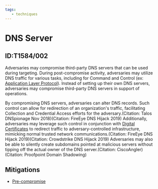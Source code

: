 ```yaml
---
tags:
   - techniques
---
```

# DNS Server
## ID:T1584/002
Adversaries may compromise third-party DNS servers that can be used during targeting. During post-compromise activity, adversaries may utilize DNS traffic for various tasks, including for Command and Control (ex: [Application Layer Protocol](/mitre/techniques/T1071)). Instead of setting up their own DNS servers, adversaries may compromise third-party DNS servers in support of operations.

By compromising DNS servers, adversaries can alter DNS records. Such control can allow for redirection of an organization's traffic, facilitating Collection and Credential Access efforts for the adversary.(Citation: Talos DNSpionage Nov 2018)(Citation: FireEye DNS Hijack 2019)  Additionally, adversaries may leverage such control in conjunction with [Digital Certificates](/mitre/techniques/T1588/004) to redirect traffic to adversary-controlled infrastructure, mimicking normal trusted network communications.(Citation: FireEye DNS Hijack 2019)(Citation: Crowdstrike DNS Hijack 2019) Adversaries may also be able to silently create subdomains pointed at malicious servers without tipping off the actual owner of the DNS server.(Citation: CiscoAngler)(Citation: Proofpoint Domain Shadowing)
## Mitigations
* [Pre-compromise](mitigations/M1056)
